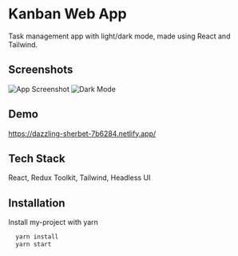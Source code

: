 # Kanban Web App

Task management app with light/dark mode, made using React and Tailwind.

## Screenshots

![App Screenshot](https://via.placeholder.com/468x300?text=App+Screenshot+Here)
![Dark Mode](./screenshots/Kanban(1).png "Dark Mode")

## Demo

https://dazzling-sherbet-7b6284.netlify.app/

## Tech Stack

React, Redux Toolkit, Tailwind, Headless UI

## Installation

Install my-project with yarn

```bash
  yarn install
  yarn start
```

